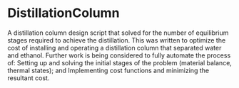 # DistillationColumn
A distillation column design script that solved for the number of equilibrium stages required to achieve the distillation. This was written to optimize the cost of installing and operating a distillation column that separated water and ethanol. Further work is being considered to fully automate the process of: Setting up and solving the initial stages of the problem (material balance, thermal states); and Implementing cost functions and minimizing the resultant cost.
